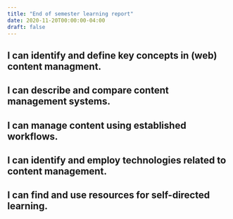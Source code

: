 ```yaml
---
title: "End of semester learning report"
date: 2020-11-20T00:00:00-04:00
draft: false
---
```


I can identify and define key concepts in (web) content managment.
-----------------------------------------------------------------




I can describe and compare content management systems.
------------------------------------------------------



I can manage content using established workflows.
-------------------------------------------------




I can identify and employ technologies related to content management.
---------------------------------------------------------------------





I can find and use resources for self-directed learning.
--------------------------------------------------------

